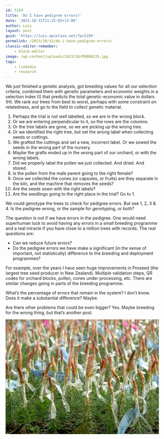 ```yaml
---
id: 5159
title: 'Do I have pedigree errors?'
date: '2023-10-31T11:25:02+13:00'
author: Luis
layout: post
guid: 'https://luis.apiolaza.net/?p=5159'
permalink: /2023/10/31/do-i-have-pedigree-errors/
classic-editor-remember:
    - block-editor
image: /wp-content/uploads/2023/10/P8090135.jpg
tags:
    - linkedin
    - research
---
```


We just finished a genetic analysis, got breeding values for all our selection criteria, combined them with genetic parameters and economic weights in a selection index (I) that predicts the total genetic-economic value in dollars (H). We rank our trees from best to worst, perhaps with some constraint on relatedness, and go to the field to collect genetic material.

1. Perhaps the trial is not well labelled, so we are in the wrong block.
2. Or we are entering perpendicular to it, so the rows are the columns.
3. Or the tree labels are gone, so we are picking up the wrong tree.
4. Or we identified the right tree, but set the wrong label when collecting seeds or cuttings.
5. We grafted the cuttings and set a new, incorrect label. Or we sowed the seeds in the wrong part of the nursery.
6. Maybe the grafts ended up in the wrong part of our orchard, or with the wrong labels.
7. Did we properly label the pollen we just collected. And dried. And stored.
8. Is the pollen from the male parent going to the right female?
9. Once we collected the cones (or capsules, or fruits) are they separate in the kiln, and the machine that removes the seeds?
10. Are the seeds sown with the right labels?
11. Are the seedlings going to the right place in the trial? Go to 1.

We could genotype the trees to check for pedigree errors. But see 1, 2, 3 &amp; 4. Is the pedigree wrong, or the sample for genotyping, or both?

The question is not if we have errors in the pedigree. One would need superhuman luck to avoid having any errors in a small breeding programme and a real miracle if you have close to a million trees with records. The real questions are:

- Can we reduce future errors?
- Do the pedigree errors we have make a significant (in the sense of important, not statistically) difference to the breeding and deployment programmes?

For example, over the years I have seen huge improvements in Proseed (the largest tree seed producer in New Zealand). Multiple validation steps, QR codes for orchard blocks, pollen, cones under processing, etc. There are similar changes going in parts of the breeding programme.

What’s the percentage of errors that remain in the system? I don’t know. Does it make a substantial difference? Maybe.

Are there other problems that could be even bigger? Yes. Maybe breeding for the wrong thing, but that’s another post.

![Radiata pine grafts.](/assets/images/pine_grafts.jpg)